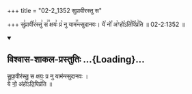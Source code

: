 +++
title = "02-2_1352 सुप्रावीरस्तु स"

+++
सु꣣प्रावी꣡र꣢स्तु꣣ स꣢꣫ क्षयः꣣ प्र꣡ नु याम꣢꣯न्त्सुदानवः। ये꣢ नो꣣ अ꣡ꣳहो꣢ऽति꣣पि꣡प्र꣢ति ॥ 02-2:1352 ॥

<div class="js_include" newlevelforh1="2" title="विश्वास-शाकल-प्रस्तुतिः" unfilled url="/vedAH_Rk/shAkalam/saMhitA/vishvAsa-prastutiH/07/066/05_suprAvIrastu_sa.md">
<details open><summary><h2>विश्वास-शाकल-प्रस्तुतिः ...{Loading}...</h2></summary>


सु॒प्रा॒वीर॑स्तु॒ स क्षयः॒ प्र नु याम॑न्त्सुदानवः ।  
ये नो॒ अंहो॑ऽति॒पिप्र॑ति ॥

</details>
</div>